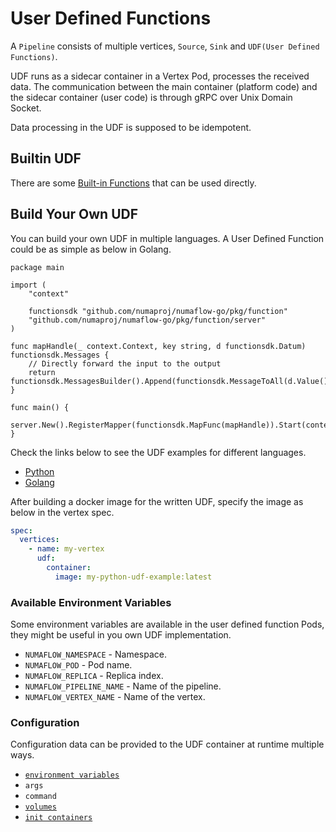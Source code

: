 # User Defined Functions

A `Pipeline` consists of multiple vertices, `Source`, `Sink` and `UDF(User Defined Functions)`.

UDF runs as a sidecar container in a Vertex Pod, processes the received data. The communication between the main container (platform code) and the sidecar container (user code) is through gRPC over Unix Domain Socket.

Data processing in the UDF is supposed to be idempotent.

## Builtin UDF

There are some [Built-in Functions](./builtin-functions/README.md) that can be used directly.

## Build Your Own UDF

You can build your own UDF in multiple languages. A User Defined Function could be as simple as below in Golang.

```golang
package main

import (
	"context"

	functionsdk "github.com/numaproj/numaflow-go/pkg/function"
	"github.com/numaproj/numaflow-go/pkg/function/server"
)

func mapHandle(_ context.Context, key string, d functionsdk.Datum) functionsdk.Messages {
	// Directly forward the input to the output
	return functionsdk.MessagesBuilder().Append(functionsdk.MessageToAll(d.Value()))
}

func main() {
	server.New().RegisterMapper(functionsdk.MapFunc(mapHandle)).Start(context.Background())
}
```

Check the links below to see the UDF examples for different languages.

- [Python](https://github.com/numaproj/numaflow-python/tree/main/examples/function)
- [Golang](https://github.com/numaproj/numaflow-go/tree/main/pkg/function/examples)

After building a docker image for the written UDF, specify the image as below in the vertex spec.

```yaml
spec:
  vertices:
    - name: my-vertex
      udf:
        container:
          image: my-python-udf-example:latest
```

### Available Environment Variables

Some environment variables are available in the user defined function Pods, they might be useful in you own UDF implementation.

- `NUMAFLOW_NAMESPACE` - Namespace.
- `NUMAFLOW_POD` - Pod name.
- `NUMAFLOW_REPLICA` - Replica index.
- `NUMAFLOW_PIPELINE_NAME` - Name of the pipeline.
- `NUMAFLOW_VERTEX_NAME` - Name of the vertex.

### Configuration

Configuration data can be provided to the UDF container at runtime multiple ways.
* [`environment variables`](./environment-variables.md)
* `args`
* `command`
* [`volumes`](./volumes.md)
* [`init containers`](./init-containers.md)
